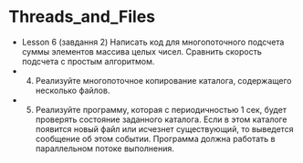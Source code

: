# Threads_and_Files
 * Lesson 6 (завдання 2) Написать код для многопоточного подсчета суммы элементов
массива целых чисел. Сравнить скорость подсчета с простым
алгоритмом.
* 4) Реализуйте многопоточное копирование каталога,
содержащего несколько файлов.
* 5) Реализуйте программу, которая с периодичностью 1 сек,
будет проверять состояние заданного каталога. Если в этом
каталоге появится новый файл или исчезнет существующий,
то выведется сообщение об этом событии. Программа
должна работать в параллельном потоке выполнения.
